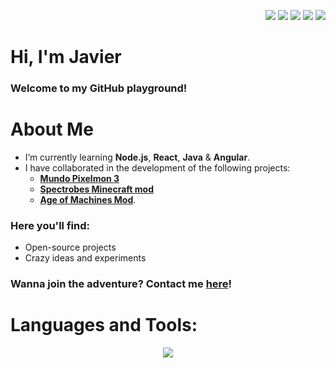 <p align="right">
  <a href="https://twitter.com/jvprz__"><img src="https://skillicons.dev/icons?i=twitter"/></a>
  <a href="https://linkedin.com/in/jvprz"><img src="https://skillicons.dev/icons?i=linkedin"/></a>
  <a href="https://stackoverflow.com/users/13748819/jprimee"><img src="https://skillicons.dev/icons?i=stackoverflow"/></a>
  <a href="https://instagram.com/jvprz_"><img src="https://skillicons.dev/icons?i=instagram"/></a>
  <a href="https://discord.gg/JPrimee#3974"><img src="https://skillicons.dev/icons?i=discord"/></a>
</p>

<h1>Hi, I'm Javier</h1>
<h3>Welcome to my GitHub playground!</h3>

# About Me
- I’m currently learning **Node.js**, **React**, **Java** & **Angular**.
- I have collaborated in the development of the following projects:
  - [**Mundo Pixelmon 3**](https://github.com/Mundo-Pixelmon)
  - [**Spectrobes Minecraft mod**](https://www.curseforge.com/minecraft/mc-mods/spectrobes-mod)
  - [**Age of Machines Mod**](https://github.com/jvprz/age-of-machines).


<h3>Here you'll find:</h3>

- Open-source projects 
- Crazy ideas and experiments

<h3>Wanna join the adventure? Contact me <a href="mailto:javierpsantos99@gmail.com">here</a>!</h3>

<h1>Languages and Tools:</h3>
<p align="center">
  <a href="#">
    <img src="https://skillicons.dev/icons?i=java,spring,php,laravel,mysql,html,css,bootstrap,angular,javascript,photoshop,illustrator,git,postman" />
  </a>
</p>
